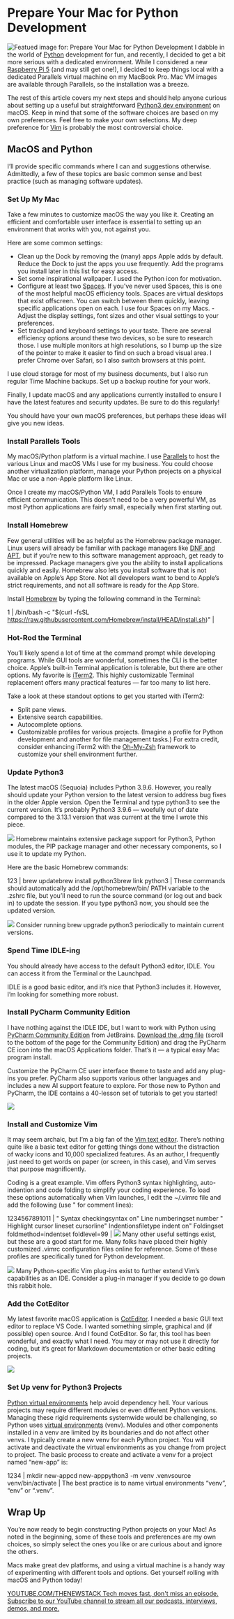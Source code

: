 # Prepare Your Mac for Python Development
![Featued image for: Prepare Your Mac for Python Development](https://cdn.thenewstack.io/media/2024/09/8a15b6c4-python-1024x683.png)
I dabble in the world of [Python](https://thenewstack.io/what-is-python/) development for fun, and recently, I decided to get a bit more serious with a dedicated environment. While I considered a new [Raspberry Pi 5](https://thenewstack.io/the-new-2gb-raspberry-pi-5-another-option-for-linux-sysadmins/) (and may still get one!), I decided to keep things local with a dedicated Parallels virtual machine on my MacBook Pro. Mac VM images are available through Parallels, so the installation was a breeze.

The rest of this article covers my next steps and should help anyone curious about setting up a useful but straightforward [Python3 dev environment](https://thenewstack.io/python-3-13-blazing-new-trails-in-performance-and-scale/) on macOS. Keep in mind that some of the software choices are based on my own preferences. Feel free to make your own selections. My deep preference for [Vim](https://thenewstack.io/a-look-at-vim-a-text-editor-for-the-ages/) is probably the most controversial choice.

## MacOS and Python
I’ll provide specific commands where I can and suggestions otherwise. Admittedly, a few of these topics are basic common sense and best practice (such as managing software updates).

### Set Up My Mac
Take a few minutes to customize macOS the way you like it. Creating an efficient and comfortable user interface is essential to setting up an environment that works with you, not against you.

Here are some common settings:

- Clean up the Dock by removing the (many) apps Apple adds by default. Reduce the Dock to just the apps you use frequently. Add the programs you install later in this list for easy access.
- Set some inspirational wallpaper. I used the Python icon for motivation.
- Configure at least two
[Spaces](https://support.apple.com/guide/mac-help/work-in-multiple-spaces-mh14112/mac). If you’ve never used Spaces, this is one of the most helpful macOS efficiency tools. Spaces are virtual desktops that exist offscreen. You can switch between them quickly, leaving specific applications open on each. I use four Spaces on my Macs. - Adjust the display settings, font sizes and other visual settings to your preferences.
- Set trackpad and keyboard settings to your taste. There are several efficiency options around these two devices, so be sure to research those. I use multiple monitors at high resolutions, so I bump up the size of the pointer to make it easier to find on such a broad visual area.
I prefer Chrome over Safari, so I also switch browsers at this point.

I use cloud storage for most of my business documents, but I also run regular Time Machine backups. Set up a backup routine for your work.

Finally, I update macOS and any applications currently installed to ensure I have the latest features and security updates. Be sure to do this regularly!

You should have your own macOS preferences, but perhaps these ideas will give you new ideas.

### Install Parallels Tools
My macOS/Python platform is a virtual machine. I use [Parallels](https://www.parallels.com/) to host the various Linux and macOS VMs I use for my business. You could choose another virtualization platform, manage your Python projects on a physical Mac or use a non-Apple platform like Linux.

Once I create my macOS/Python VM, I add Parallels Tools to ensure efficient communication. This doesn’t need to be a very powerful VM, as most Python applications are fairly small, especially when first starting out.

### Install Homebrew
Few general utilities will be as helpful as the Homebrew package manager. Linux users will already be familiar with package managers like [DNF and APT](https://thenewstack.io/how-to-manage-linux-software/), but if you’re new to this software management approach, get ready to be impressed. Package managers give you the ability to install applications quickly and easily. Homebrew also lets you install software that is not available on Apple’s App Store. Not all developers want to bend to Apple’s strict requirements, and not all software is ready for the App Store.

Install [Homebrew](https://thenewstack.io/homebrew-for-macos-developers/) by typing the following command in the Terminal:

1 |
/bin/bash -c "$(curl -fsSL https://raw.githubusercontent.com/Homebrew/install/HEAD/install.sh)" |
### Hot-Rod the Terminal
You’ll likely spend a lot of time at the command prompt while developing programs. While GUI tools are wonderful, sometimes the CLI is the better choice. Apple’s built-in Terminal application is tolerable, but there are other options. My favorite is [iTerm2](https://iterm2.com/). This highly customizable Terminal replacement offers many practical features — far too many to list here.

Take a look at these standout options to get you started with iTerm2:

- Split pane views.
- Extensive search capabilities.
- Autocomplete options.
- Customizable profiles for various projects. (Imagine a profile for Python development and another for file management tasks.)
For extra credit, consider enhancing iTerm2 with the [Oh-My-Zsh](https://ohmyz.sh/) framework to customize your shell environment further.

### Update Python3
The latest macOS (Sequoia) includes Python 3.9.6. However, you really should update your Python version to the latest version to address bug fixes in the older Apple version. Open the Terminal and type python3 to see the current version. It’s probably Python3 3.9.6 — woefully out of date compared to the 3.13.1 version that was current at the time I wrote this piece.

![](https://cdn.thenewstack.io/media/2025/02/9fdd54fb-python-3-9-6old.png)
Homebrew maintains extensive package support for Python3, Python modules, the PIP package manager and other necessary components, so I use it to update my Python.

Here are the basic Homebrew commands:

123 |
brew updatebrew install python3brew link python3 |
These commands should automatically add the
/opt/homebrew/bin/ PATH variable to the
.zshrc file, but you’ll need to run the
source command (or log out and back in) to update the session.
If you type python3 now, you should see the updated version.

![](https://cdn.thenewstack.io/media/2025/02/d7023a84-python-3-13-1new.png)
Consider running brew upgrade python3 periodically to maintain current versions.

### Spend Time IDLE-ing
You should already have access to the default Python3 editor, IDLE. You can access it from the Terminal or the Launchpad.

IDLE is a good basic editor, and it’s nice that Python3 includes it. However, I’m looking for something more robust.

### Install PyCharm Community Edition
I have nothing against the IDLE IDE, but I want to work with Python using [PyCharm Community Edition](https://www.jetbrains.com/pycharm/) from JetBrains. [Download the .dmg file](https://www.jetbrains.com/pycharm/download/?section=mac) (scroll to the bottom of the page for the Community Edition) and drag the PyCharm CE icon into the macOS Applications folder. That’s it — a typical easy Mac program install.

Customize the PyCharm CE user interface theme to taste and add any plug-ins you prefer. PyCharm also supports various other languages and includes a new AI support feature to explore. For those new to Python and PyCharm, the IDE contains a 40-lesson set of tutorials to get you started!

![](https://cdn.thenewstack.io/media/2025/02/d7f3000a-pycharmce.png)
### Install and Customize Vim
It may seem archaic, but I’m a big fan of the [Vim text editor](https://thenewstack.io/a-look-at-vim-a-text-editor-for-the-ages/). There’s nothing quite like a basic text editor for getting things done without the distraction of wacky icons and 10,000 specialized features. As an author, I frequently just need to get words on paper (or screen, in this case), and Vim serves that purpose magnificently.

Coding is a great example. Vim offers Python3 syntax highlighting, auto-indention and code folding to simplify your coding experience. To load these options automatically when Vim launches, I edit the
~/.vimrc file and add the following (use
" for comment lines):

1234567891011 |
" Syntax checkingsyntax on" Line numberingset number " Highlight cursor lineset cursorline" Indentionsfiletype indent on" Foldingset foldmethod=indentset foldlevel=99 |
![](https://cdn.thenewstack.io/media/2025/02/afc63837-vimrc.png)
Many other useful settings exist, but these are a good start for me. Many folks have placed their highly customized .vimrc configuration files online for reference. Some of these profiles are specifically tuned for Python development.

![](https://cdn.thenewstack.io/media/2025/02/e64f6c25-pythonvim.png)
Many Python-specific Vim plug-ins exist to further extend Vim’s capabilities as an IDE. Consider a plug-in manager if you decide to go down this rabbit hole.

### Add the CotEditor
My latest favorite macOS application is [CotEditor](https://coteditor.com/). I needed a basic GUI text editor to replace VS Code. I wanted something simple, graphical and (if possible) open source. And I found CotEditor. So far, this tool has been wonderful, and exactly what I need. You may or may not use it directly for coding, but it’s great for Markdown documentation or other basic editing projects.

![](https://cdn.thenewstack.io/media/2025/02/b610da62-coteditor.png)
### Set Up venv for Python3 Projects
[Python virtual environments](https://docs.python.org/3/library/venv.html) help avoid dependency hell. Your various projects may require different modules or even different Python versions. Managing these rigid requirements systemwide would be challenging, so Python uses [virtual environments](https://thenewstack.io/why-every-python-dev-needs-virtual-environments-now/) (venv). Modules and other components installed in a venv are limited by its boundaries and do not affect other venvs. I typically create a new venv for each Python project. You will activate and deactivate the virtual environments as you change from project to project.
The basic process to create and activate a venv for a project named “new-app” is:

1234 |
mkdir new-appcd new-apppython3 -m venv .venvsource venv/bin/activate |
The best practice is to name virtual environments “venv”, “env” or “.venv”.
## Wrap Up
You’re now ready to begin constructing Python projects on your Mac! As noted in the beginning, some of these tools and preferences are my own choices, so simply select the ones you like or are curious about and ignore the others.

Macs make great dev platforms, and using a virtual machine is a handy way of experimenting with different tools and options. Get yourself rolling with macOS and Python today!

[
YOUTUBE.COM/THENEWSTACK
Tech moves fast, don't miss an episode. Subscribe to our YouTube
channel to stream all our podcasts, interviews, demos, and more.
](https://youtube.com/thenewstack?sub_confirmation=1)